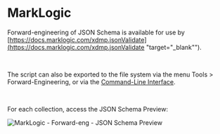 # MarkLogic

Forward-engineering of JSON Schema is available for use by [https://docs.marklogic.com/xdmp.jsonValidate](<https://docs.marklogic.com/xdmp.jsonValidate> "target=\"\_blank\"").

&nbsp;

The script can also be exported to the file system via the menu Tools \> Forward-Engineering, or via the [Command-Line Interface](<CommandLineInterface.md>).

&nbsp;

For each collection, access the JSON Schema Preview:

![MarkLogic - Forward-eng - JSON Schema Preview](<lib/MarkLogic - Forward-eng - JSON Schema Preview.png>)

